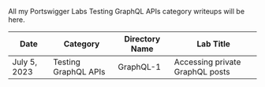 All my Portswigger Labs Testing GraphQL APIs category writeups will be here.

Date	 	  | Category                       | Directory Name     | Lab Title
--------------|--------------------------------|--------------------|----------------------
July 5, 2023  | Testing GraphQL APIs           | GraphQL-1          | Accessing private GraphQL posts